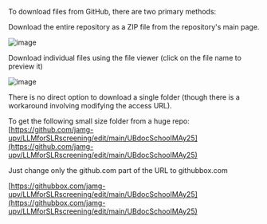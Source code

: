 To download files from GitHub, there are two primary methods:

Download the entire repository as a ZIP file from the repository's main page.

![image](https://github.com/user-attachments/assets/a4b8bb0a-720f-429d-b0e1-5eff0bda391c)

Download individual files using the file viewer (click on the file name to preview it)

![image](https://github.com/user-attachments/assets/ef3ad956-5398-4e2b-a127-9dded04d683c)

There is no direct option to download a single folder (though there is a workaround involving modifying the access URL).

To get the following small size folder from a huge  repo: [https://github.com/jamg-upv/LLMforSLRscreening/edit/main/UBdocSchoolMAy25](https://github.com/jamg-upv/LLMforSLRscreening/edit/main/UBdocSchoolMAy25)

Just change only the github.com part of the URL to githubbox.com 

[https://githubbox.com/jamg-upv/LLMforSLRscreening/edit/main/UBdocSchoolMAy25](https://githubbox.com/jamg-upv/LLMforSLRscreening/edit/main/UBdocSchoolMAy25)
